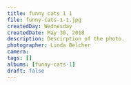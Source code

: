 ```yaml
---
title: funny cats 1 1
file: funny-cats-1-1.jpg
createdDay: Wednesday
createdDate: May 30, 2018
description: Descirption of the photo.
photographer: Linda Belcher
camera: 
tags: []
albums: [funny-cats-1]
draft: false
---
```

